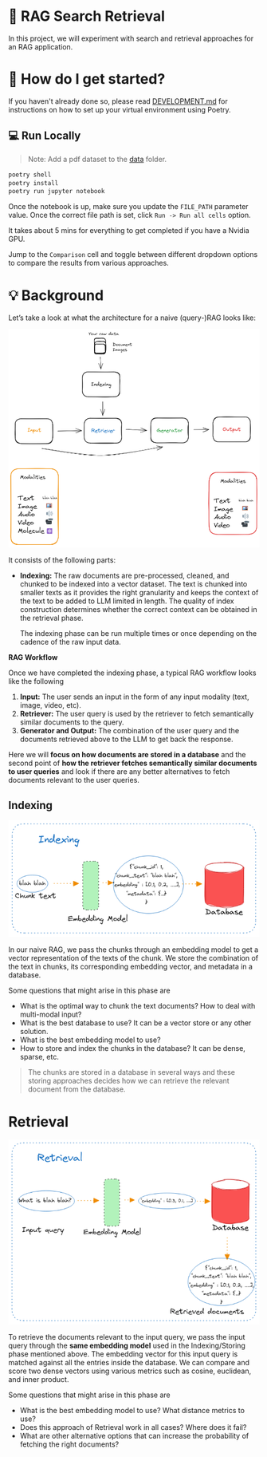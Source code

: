 # 🔎 RAG Search Retrieval

In this project, we will experiment with search and retrieval approaches for an RAG application.

# &#127939; How do I get started?

If you haven't already done so, please read [DEVELOPMENT.md](DEVELOPMENT.md) for instructions on how to set up your virtual environment using Poetry.

## 💻 Run Locally

> Note: Add a pdf dataset to the [data](rag_search_retrieval/data) folder.

```bash
poetry shell
poetry install
poetry run jupyter notebook
```

Once the notebook is up, make sure you update the `FILE_PATH` parameter value. Once the correct file path is set, click `Run -> Run all cells` option.

It takes about 5 mins for everything to get completed if you have a Nvidia GPU.

Jump to the `Comparison` cell and toggle between different dropdown options to compare the results from various approaches.

# 💡 Background

Let’s take a look at what the architecture for a naive (query-)RAG looks like:

![naive_rag](./rag_search_retrieval/assets/naive_rag.png)

It consists of the following parts:

- **Indexing:** The raw documents are pre-processed, cleaned, and chunked to be indexed into a vector dataset. The text is chunked into smaller texts as it provides the right granularity and keeps the context of the text to be added to LLM limited in length. The quality of index construction determines whether the correct context can be obtained in the retrieval phase.

    The indexing phase can be run multiple times or once depending on the cadence of the raw input data.

**RAG Workflow**

Once we have completed the indexing phase, a typical RAG workflow looks like the following

1. **Input:** The user sends an input in the form of any input modality (text, image, video, etc).
2. **Retriever:** The user query is used by the retriever to fetch semantically similar documents to the query.
3. **Generator and Output:** The combination of the user query and the documents retrieved above to the LLM to get back the response.

Here we will **focus on how documents are stored in a database** and the second point of **how the retriever fetches semantically similar documents to user queries** and look if there are any better alternatives to fetch documents relevant to the user queries.

## Indexing

![indexing](./rag_search_retrieval/assets/indexing_vector_store.png)

In our naive RAG, we pass the chunks through an embedding model to get a vector representation of the texts of the chunk. We store the combination of the text in chunks, its corresponding embedding vector, and metadata in a database.

Some questions that might arise in this phase are

- What is the optimal way to chunk the text documents? How to deal with multi-modal input?
- What is the best database to use? It can be a vector store or any other solution.
- What is the best embedding model to use?
- How to store and index the chunks in the database? It can be dense, sparse, etc.

> The chunks are stored in a database in several ways and these storing approaches decides how we can retrieve the relevant document from the database.

# Retrieval

![Retrieval](./rag_search_retrieval/assets/retrieval_vector_store.png)

To retrieve the documents relevant to the input query, we pass the input query through the **same embedding model** used in the Indexing/Storing phase mentioned above. The embedding vector for this input query is matched against all the entries inside the database. We can compare and score two dense vectors using various metrics such as cosine, euclidean, and inner product.

Some questions that might arise in this phase are

- What is the best embedding model to use? What distance metrics to use?
- Does this approach of Retrieval work in all cases? Where does it fail?
- What are other alternative options that can increase the probability of fetching the right documents?
